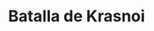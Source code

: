 ﻿---
title: "Batalla de Krasnoi"
permalink: periodes_776.html
layout: periode
dataInici: 1812-11-15
dataFi: 1812-11-18
sidebar: periodes
pares:
  - id: 426
    title: "Invasión de Rusia"
    dataInici: "(1812-06-23)"
    dataFi: "(1812-12-14)"

fills:
jocsPrincipals:
jocsEscenaris:
  - title: "1812"
    bggId: 19303
    dataInici: 
    dataFi: 

jocsEpoca:
jocsEpocaEscenaris:
---
